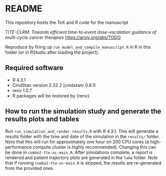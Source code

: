 # README

This repository hosts the TeX and R code for the manuscript

*TITE-CLRM: Towards efficient time-to-event dose-escalation guidance of multi-cycle cancer therapies* <https://arxiv.org/abs/TODO>

Reproduce by firing up `run_model_and_compile_manuscript.R` in R in this folder (or in RStudio after loading the project).

## Required software

-   R 4.3.1
-   CmdStan version 2.32.2 (cmdstanr 0.8.1)
-   renv 1.0.7
-   R packages will be restored by {renv}

## How to run the simulation study and generate the results plots and tables

Run `run_simulation_and_render_results.R` with R 4.3.1. This will generate a results folder with the time and date of the simulation in the `results/` folder. Note that this will run for approximately one hour on 200 CPU cores (a high-performance compute cluster is highly recommended). Changing this can be done in `combo2-tte-oc-main.R`. After simulations complete, a report is rendered and patient trajectory plots are generated in the `fake` folder. Note that if running `combo2-tte-oc-main.R` is skipped, the results are re-generated from the provided ones.